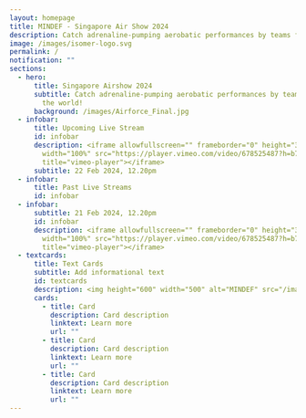 ```yaml
---
layout: homepage
title: MINDEF - Singapore Air Show 2024
description: Catch adrenaline-pumping aerobatic performances by teams from around the world!
image: /images/isomer-logo.svg
permalink: /
notification: ""
sections:
  - hero:
      title: Singapore Airshow 2024
      subtitle: Catch adrenaline-pumping aerobatic performances by teams from around
        the world!
      background: /images/Airforce_Final.jpg
  - infobar:
      title: Upcoming Live Stream
      id: infobar
      description: <iframe allowfullscreen="" frameborder="0" height="360"
        width="100%" src="https://player.vimeo.com/video/678525487?h=b730a0335b"
        title="vimeo-player"></iframe>
      subtitle: 22 Feb 2024, 12.20pm
  - infobar:
      title: Past Live Streams
      id: infobar
  - infobar:
      subtitle: 21 Feb 2024, 12.20pm
      id: infobar
      description: <iframe allowfullscreen="" frameborder="0" height="360"
        width="100%" src="https://player.vimeo.com/video/678525487?h=b730a0335b"
        title="vimeo-player"></iframe>
  - textcards:
      title: Text Cards
      subtitle: Add informational text
      id: textcards
      description: <img height="600" width="500" alt="MINDEF" src="/images/logo_mindef.png">
      cards:
        - title: Card
          description: Card description
          linktext: Learn more
          url: ""
        - title: Card
          description: Card description
          linktext: Learn more
          url: ""
        - title: Card
          description: Card description
          linktext: Learn more
          url: ""
---
```


